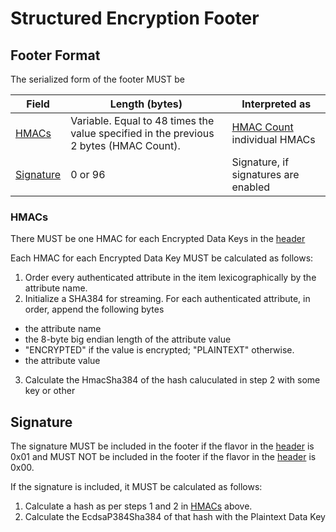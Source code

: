 
# Structured Encryption Footer

## Footer Format

The serialized form of the footer MUST be

| Field | Length (bytes) | Interpreted as |
| ----- | -------------- | -------------- |
| [HMACs](#hmacs) | Variable. Equal to 48 times the value specified in the previous 2 bytes (HMAC Count). | [HMAC Count](#hmac-count) individual HMACs |
| [Signature](#signature) | 0 or 96 | Signature, if signatures are enabled |

### HMACs

There MUST be one HMAC for each Encrypted Data Keys in the [header](./header.md#encrypted-data-keys)

Each HMAC for each Encrypted Data Key MUST be calculated as follows:

1. Order every authenticated attribute in the item lexicographically by the attribute name.
2. Initialize a SHA384 for streaming. For each authenticated attribute, in order,
append the following bytes
 * the attribute name
 * the 8-byte big endian length of the attribute value
 * "ENCRYPTED" if the value is encrypted; "PLAINTEXT" otherwise.
 * the attribute value
3. Calculate the HmacSha384 of the hash caluculated in step 2 with some key or other

## Signature

The signature MUST be included in the footer if the flavor
in the [header](./header.md#format-flavor) is 0x01
and MUST NOT be included in the footer if the flavor
in the [header](./header.md#format-flavor) is 0x00.

If the signature is included, it MUST be calculated as follows:

1. Calculate a hash as per steps 1 and 2 in [HMACs](#hmacs) above.
2. Calculate the EcdsaP384Sha384 of that hash with the Plaintext Data Key


